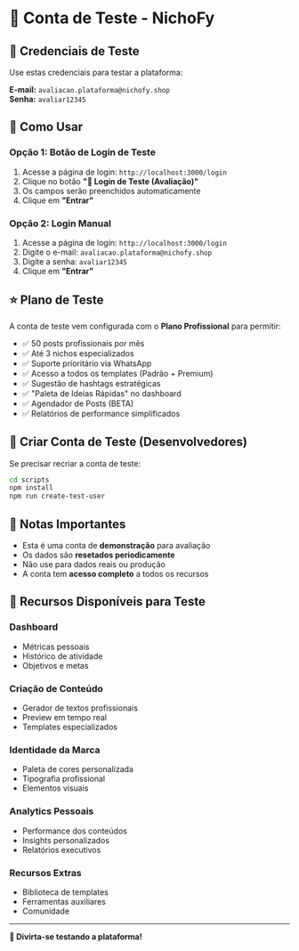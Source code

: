 # 🧪 Conta de Teste - NichoFy

## 📧 Credenciais de Teste

Use estas credenciais para testar a plataforma:

**E-mail:** `avaliacao.plataforma@nichofy.shop`  
**Senha:** `avaliar12345`

## 🚀 Como Usar

### Opção 1: Botão de Login de Teste
1. Acesse a página de login: `http://localhost:3000/login`
2. Clique no botão **"🧪 Login de Teste (Avaliação)"**
3. Os campos serão preenchidos automaticamente
4. Clique em **"Entrar"**

### Opção 2: Login Manual
1. Acesse a página de login: `http://localhost:3000/login`
2. Digite o e-mail: `avaliacao.plataforma@nichofy.shop`
3. Digite a senha: `avaliar12345`
4. Clique em **"Entrar"**

## ⭐ Plano de Teste

A conta de teste vem configurada com o **Plano Profissional** para permitir:

- ✅ 50 posts profissionais por mês
- ✅ Até 3 nichos especializados
- ✅ Suporte prioritário via WhatsApp
- ✅ Acesso a todos os templates (Padrão + Premium)
- ✅ Sugestão de hashtags estratégicas
- ✅ "Paleta de Ideias Rápidas" no dashboard
- ✅ Agendador de Posts (BETA)
- ✅ Relatórios de performance simplificados

## 🔧 Criar Conta de Teste (Desenvolvedores)

Se precisar recriar a conta de teste:

```bash
cd scripts
npm install
npm run create-test-user
```

## 📝 Notas Importantes

- Esta é uma conta de **demonstração** para avaliação
- Os dados são **resetados periodicamente**
- Não use para dados reais ou produção
- A conta tem **acesso completo** a todos os recursos

## 🎯 Recursos Disponíveis para Teste

### Dashboard
- Métricas pessoais
- Histórico de atividade
- Objetivos e metas

### Criação de Conteúdo
- Gerador de textos profissionais
- Preview em tempo real
- Templates especializados

### Identidade da Marca
- Paleta de cores personalizada
- Tipografia profissional
- Elementos visuais

### Analytics Pessoais
- Performance dos conteúdos
- Insights personalizados
- Relatórios executivos

### Recursos Extras
- Biblioteca de templates
- Ferramentas auxiliares
- Comunidade

---

**🎉 Divirta-se testando a plataforma!**
